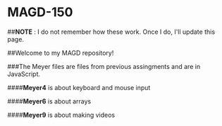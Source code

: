 # MAGD-150
##**NOTE** : I do not remember how these work. Once I do, I'll update this page.

##Welcome to my MAGD repository!

###The Meyer files are files from previous assingments and are in JavaScript.

####**Meyer4** is about keyboard and mouse input

####**Meyer6** is about arrays

####**Meyer9** is about making videos


